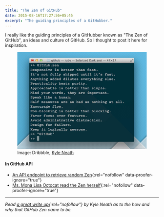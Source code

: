 ```yaml
---
title: "The Zen of GitHub"
date: 2015-08-16T17:27:56+05:45
excerpt: "The guiding principles of a GitHubber."
---
```


I really like the guiding principles of a GitHubber known as "The Zen of GitHub", an ideas and culture of GitHub. So I thought to post it here for inspiration.

<figure>
  <a href="/uploads/20150816-the-zen-of-github.jpg">
    <img src="/uploads/20150816-the-zen-of-github.jpg" alt="The Zen of GitHub" title="The Zen of GitHub">
  </a>
  <figcaption>Image: Dribbble, <a href="http://dribbble.com/shots/808470-The-Zen-of-GitHub" rel="nofollow">Kyle Neath</a></figcaption>
</figure>

#### In GitHub API

* [An API endpoint to retrieve random Zen](http://api.github.com/zen){:rel="nofollow" data-proofer-ignore="true"}
* [Ms. Mona Lisa Octocat read the Zen herself](http://api.github.com/octocat){:rel="nofollow" data-proofer-ignore="true"}

---

*Read [a great write up](http://warpspire.com/posts/taste){:rel="nofollow"} by Kyle Neath as to the how and why that GitHub Zen came to be.*
